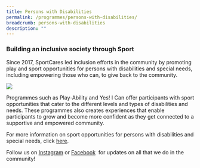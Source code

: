 ```yaml
---
title: Persons with Disabilities
permalink: /programmes/persons-with-disabilities/
breadcrumb: persons-with-disabilities
description: ""
---
```

### Building an inclusive society through Sport

Since 2017, SportCares led inclusion efforts in the community by promoting play and sport opportunities for persons with disabilities and special needs, including empowering those who can, to give back to the community. 

![](/images/Inclusive_Sports_Festival.jpg)

Programmes such as Play-Ability and Yes! I Can offer participants with sport opportunities that cater to the different levels and types of disabilities and needs. These programmes also creates experiences that enable participants to grow and become more confident as they get connected to a supportive and empowered community. 

For more information on sport opportunities for persons with disabilities and special needs, click [here](/persons-with-disabilities/disability-sports-master-plan/).

Follow us on&nbsp;[Instagram](https://www.instagram.com/sportcares/)&nbsp;or&nbsp;[Facebook](https://www.facebook.com/SportCaresSG)&nbsp; for updates on all that we do in the community!